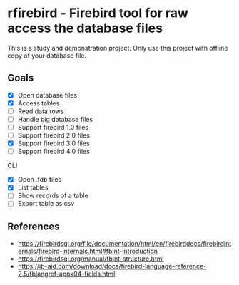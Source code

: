 # rfirebird - Firebird tool for raw access the database files

This is a study and demonstration project. Only use this project with offline copy of your database file.

## Goals

- [x] Open database files
- [x] Access tables
- [ ] Read data rows
- [ ] Handle big database files
- [ ] Support firebird 1.0 files
- [ ] Support firebird 2.0 files
- [x] Support firebird 3.0 files
- [ ] Support firebird 4.0 files

CLI
- [x] Open .fdb files
- [x] List tables
- [ ] Show records of a table
- [ ] Export table as csv

## References

- https://firebirdsql.org/file/documentation/html/en/firebirddocs/firebirdinternals/firebird-internals.html#fbint-introduction
- https://firebirdsql.org/manual/fbint-structure.html
- https://ib-aid.com/download/docs/firebird-language-reference-2.5/fblangref-appx04-fields.html
